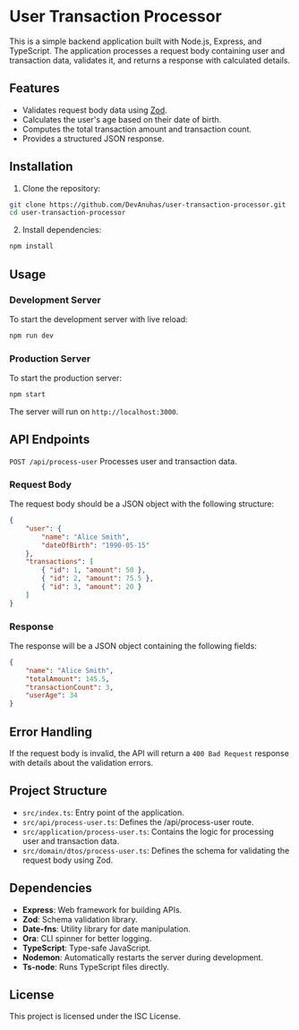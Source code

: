# User Transaction Processor

This is a simple backend application built with Node.js, Express, and TypeScript. The application processes a request body containing user and transaction data, validates it, and returns a response with calculated details.

## Features

- Validates request body data using [Zod](https://zod.dev/).
- Calculates the user's age based on their date of birth.
- Computes the total transaction amount and transaction count.
- Provides a structured JSON response.

## Installation

1. Clone the repository:

```bash
git clone https://github.com/DevAnuhas/user-transaction-processor.git
cd user-transaction-processor
```

2. Install dependencies:

```bash
npm install
```

## Usage

### Development Server

To start the development server with live reload:

```bash
npm run dev
```

### Production Server

To start the production server:

```bash
npm start
```

The server will run on `http://localhost:3000`.

## API Endpoints

`POST /api/process-user`
Processes user and transaction data.

### Request Body

The request body should be a JSON object with the following structure:

```json
{
	"user": {
		"name": "Alice Smith",
		"dateOfBirth": "1990-05-15"
	},
	"transactions": [
		{ "id": 1, "amount": 50 },
		{ "id": 2, "amount": 75.5 },
		{ "id": 3, "amount": 20 }
	]
}
```

### Response

The response will be a JSON object containing the following fields:

```json
{
	"name": "Alice Smith",
	"totalAmount": 145.5,
	"transactionCount": 3,
	"userAge": 34
}
```

## Error Handling

If the request body is invalid, the API will return a `400 Bad Request` response with details about the validation errors.

## Project Structure

- `src/index.ts`: Entry point of the application.
- `src/api/process-user.ts`: Defines the /api/process-user route.
- `src/application/process-user.ts`: Contains the logic for processing user and transaction data.
- `src/domain/dtos/process-user.ts`: Defines the schema for validating the request body using Zod.

## Dependencies

- **Express**: Web framework for building APIs.
- **Zod**: Schema validation library.
- **Date-fns**: Utility library for date manipulation.
- **Ora**: CLI spinner for better logging.
- **TypeScript**: Type-safe JavaScript.
- **Nodemon**: Automatically restarts the server during development.
- **Ts-node**: Runs TypeScript files directly.

## License

This project is licensed under the ISC License.
